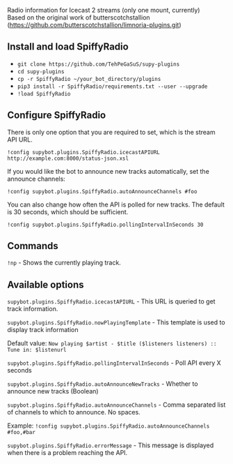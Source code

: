 Radio information for Icecast 2 streams (only one mount, currently)  
Based on the original work of butterscotchstallion (https://github.com/butterscotchstallion/limnoria-plugins.git)
## Install and load SpiffyRadio
- `git clone https://github.com/TehPeGaSuS/supy-plugins`
- `cd supy-plugins`
- `cp -r SpiffyRadio ~/your_bot_directory/plugins`
- `pip3 install -r SpiffyRadio/requirements.txt --user --upgrade`
- `!load SpiffyRadio`

## Configure SpiffyRadio

There is only one option that you are required to set, which is the stream API URL.

`!config supybot.plugins.SpiffyRadio.icecastAPIURL http://example.com:8000/status-json.xsl`

If you would like the bot to announce new tracks automatically, set the announce channels:

`!config supybot.plugins.SpiffyRadio.autoAnnounceChannels #foo`

You can also change how often the API is polled for new tracks. The default is 30 seconds, which 
should be sufficient.

`!config supybot.plugins.SpiffyRadio.pollingIntervalInSeconds 30`

## Commands

`!np` - Shows the currently playing track.

## Available options

`supybot.plugins.SpiffyRadio.icecastAPIURL` - This URL is queried to get track information.

`supybot.plugins.SpiffyRadio.nowPlayingTemplate` - This template is used to display track information

Default value: `Now playing $artist - $title ($listeners listeners) :: Tune in: $listenurl`

`supybot.plugins.SpiffyRadio.pollingIntervalInSeconds` - Poll API every X seconds

`supybot.plugins.SpiffyRadio.autoAnnounceNewTracks` - Whether to announce new tracks (Boolean)

`supybot.plugins.SpiffyRadio.autoAnnounceChannels` - Comma separated list of channels to which to announce. No spaces.

Example: `!config supybot.plugins.SpiffyRadio.autoAnnounceChannels #foo,#bar`

`supybot.plugins.SpiffyRadio.errorMessage` - This message is displayed when there is a problem reaching the API.
